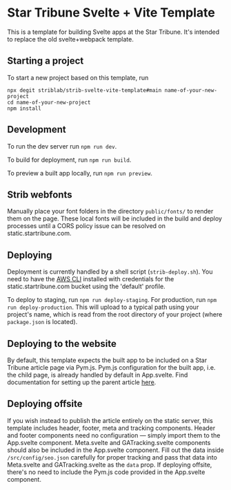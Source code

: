 # Star Tribune Svelte + Vite Template

This is a template for building Svelte apps at the Star Tribune. It's intended to replace the old svelte+webpack template.

## Starting a project

To start a new project based on this template, run

```
npx degit striblab/strib-svelte-vite-template#main name-of-your-new-project
cd name-of-your-new-project
npm install
```

## Development

To run the dev server run `npm run dev`.

To build for deployment, run `npm run build`.

To preview a built app locally, run `npm run preview`.

## Strib webfonts

Manually place your font folders in the directory `public/fonts/` to render them on the page.
These local fonts will be included in the build and deploy processes until a CORS policy issue can be resolved on static.startribune.com.

## Deploying

Deployment is currently handled by a shell script (`strib-deploy.sh`). You need to have the [AWS CLI](https://aws.amazon.com/cli/) installed
with credentials for the static.startribune.com bucket using the 'default' profile.

To deploy to staging, run `npm run deploy-staging`. For production, run `npm run deploy-production`. This will upload to a typical path using your project's name, which is read from the root directory of your project (where `package.json` is located).

## Deploying to the website

By default, this template expects the built app to be included on a Star Tribune article page via Pym.js. Pym.js configuration for the built app, i.e. the child page, is already handled by default in App.svelte. Find documentation for setting up the parent article [here](https://library.stribapps.com/team-specifics/digital-design-and-production/workflows-and-schemes/using-pym-to-manage-iframed-content-in-arc-articles).

## Deploying offsite

If you wish instead to publish the article entirely on the static server, this template includes header, footer, meta and tracking components. Header and footer components need no configuration — simply import them to the App.svelte component. Meta.svelte and GATracking.svelte components should also be included in the App.svelte component. Fill out the data inside `/src/config/seo.json` carefully for proper tracking and pass that data into Meta.svelte and GATracking.svelte as the `data` prop. If deploying offsite, there's no need to include the Pym.js code provided in the App.svelte component.